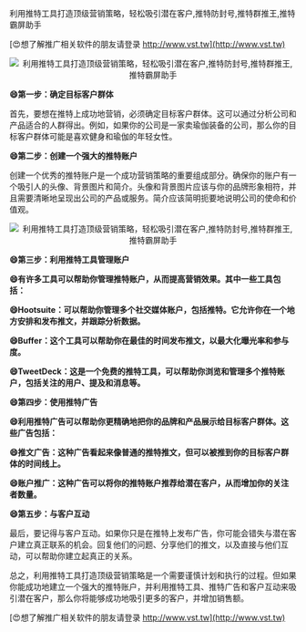 利用推特工具打造顶级营销策略，轻松吸引潜在客户,推特防封号,推特群推王,推特霸屏助手

[😍想了解推广相关软件的朋友请登录 http://www.vst.tw](http://www.vst.tw)

 <center><img src="https://vst.tw/MP4/tuiguang/png/1.png" alt="利用推特工具打造顶级营销策略，轻松吸引潜在客户,推特防封号,推特群推王,推特霸屏助手"></center>

**😄第一步：确定目标客户群体**

首先，要想在推特上成功地营销，必须确定目标客户群体。这可以通过分析公司和产品适合的人群得出。例如，如果你的公司是一家卖瑜伽装备的公司，那么你的目标客户群体可能是喜欢健身和瑜伽的年轻女性。

**😄第二步：创建一个强大的推特账户**

创建一个优秀的推特账户是一个成功营销策略的重要组成部分。确保你的账户有一个吸引人的头像、背景图片和简介。头像和背景图片应该与你的品牌形象相符，并且需要清晰地呈现出公司的产品或服务。简介应该简明扼要地说明公司的使命和价值观。

 <center><img src="https://vst.tw/MP4/tuiguang/png/0.png" alt="利用推特工具打造顶级营销策略，轻松吸引潜在客户,推特防封号,推特群推王,推特霸屏助手"></center>

**😄第三步：利用推特工具管理账户**

**😄有许多工具可以帮助你管理推特账户，从而提高营销效果。其中一些工具包括：**

**😄Hootsuite：可以帮助你管理多个社交媒体账户，包括推特。它允许你在一个地方安排和发布推文，并跟踪分析数据。**

**😄Buffer：这个工具可以帮助你在最佳的时间发布推文，以最大化曝光率和参与度。**

**😄TweetDeck：这是一个免费的推特工具，可以帮助你浏览和管理多个推特账户，包括关注的用户、提及和消息等。**

**😄第四步：使用推特广告**

**😄利用推特广告可以帮助你更精确地把你的品牌和产品展示给目标客户群体。这些广告包括：**

**😄推文广告：这种广告看起来像普通的推特推文，但可以被推到你的目标客户群体的时间线上。**

**😄账户推广：这种广告可以将你的推特账户推荐给潜在客户，从而增加你的关注者数量。**

**😄第五步：与客户互动**

最后，要记得与客户互动。如果你只是在推特上发布广告，你可能会错失与潜在客户建立真正联系的机会。回复他们的问题、分享他们的推文，以及直接与他们互动，可以帮助你建立起真正的关系。

总之，利用推特工具打造顶级营销策略是一个需要谨慎计划和执行的过程。但如果你能成功地建立一个强大的推特账户，并利用推特工具、推特广告和客户互动来吸引潜在客户，那么你将能够成功地吸引更多的客户，并增加销售额。

[😍想了解推广相关软件的朋友请登录 http://www.vst.tw](http://www.vst.tw)



